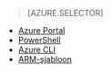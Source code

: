 > [AZURE.SELECTOR]
- [Azure Portal](../articles/virtual-network/virtual-networks-create-vnet-arm-pportal.md)
- [PowerShell](../articles/virtual-network/virtual-networks-create-vnet-arm-ps.md)
- [Azure CLI](../articles/virtual-network/virtual-networks-create-vnet-arm-cli.md)
- [ARM-sjabloon](../articles/virtual-network/virtual-networks-create-vnet-arm-template-click.md)


<!--HONumber=Aug16_HO4-->


